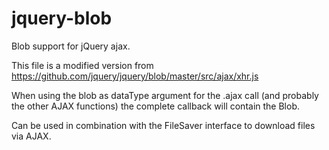 jquery-blob
===========

Blob support for jQuery ajax.

This file is a modified version from https://github.com/jquery/jquery/blob/master/src/ajax/xhr.js

When using the blob as dataType argument for the .ajax call (and probably the other AJAX functions) the complete callback will contain the Blob.

Can be used in combination with the FileSaver interface to download files via AJAX.
